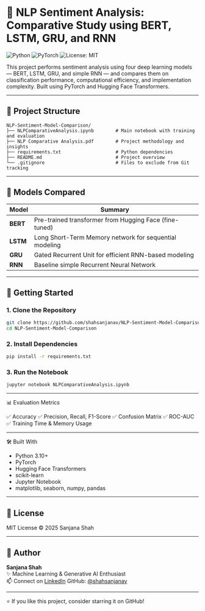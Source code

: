 # 🧠 NLP Sentiment Analysis: Comparative Study using BERT, LSTM, GRU, and RNN

![Python](https://img.shields.io/badge/Python-3.10-blue?logo=python)
![PyTorch](https://img.shields.io/badge/PyTorch-2.0+-red?logo=pytorch)
![License: MIT](https://img.shields.io/badge/License-MIT-yellow.svg)

This project performs sentiment analysis using four deep learning models — BERT, LSTM, GRU, and simple RNN — and compares them on classification performance, computational efficiency, and implementation complexity. Built using PyTorch and Hugging Face Transformers.

---

## 📁 Project Structure

```
NLP-Sentiment-Model-Comparison/
├── NLPComparativeAnalysis.ipynb 		# Main notebook with training and evaluation
├── NLP Comparative Analysis.pdf 		# Project methodology and insights
├── requirements.txt 					# Python dependencies
├── README.md 							# Project overview
└── .gitignore 						    # Files to exclude from Git tracking
```

---

## 🧠 Models Compared

|   Model  |  			   Summary 			    |
|----------|--------------------------------------------------------|
| **BERT** | Pre-trained transformer from Hugging Face (fine-tuned) |
| **LSTM** | Long Short-Term Memory network for sequential modeling |
| **GRU**  | Gated Recurrent Unit for efficient RNN-based modeling |
| **RNN**  | Baseline simple Recurrent Neural Network |

---

## 🚀 Getting Started

### 1. Clone the Repository
```bash
git clone https://github.com/shahsanjanav/NLP-Sentiment-Model-Comparison.git
cd NLP-Sentiment-Model-Comparison
```

### 2. Install Dependencies
```bash
pip install -r requirements.txt
```

### 3. Run the Notebook
```bash
jupyter notebook NLPComparativeAnalysis.ipynb
```

---

📊 Evaluation Metrics

✅ Accuracy
✅ Precision, Recall, F1-Score
✅ Confusion Matrix
✅ ROC-AUC
✅ Training Time & Memory Usage

---

🛠 Built With

- Python 3.10+
- PyTorch
- Hugging Face Transformers
- scikit-learn
- Jupyter Notebook
- matplotlib, seaborn, numpy, pandas

---

## 📄 License
MIT License © 2025 Sanjana Shah

---

## 👤 Author

**Sanjana Shah**  
✨ Machine Learning & Generative AI Enthusiast  
📫 Connect on [LinkedIn](https://www.linkedin.com/in/sanjanavshah)
GitHub: [@shahsanjanav](https://github.com/shahsanjanav)

---

⭐ If you like this project, consider starring it on GitHub!